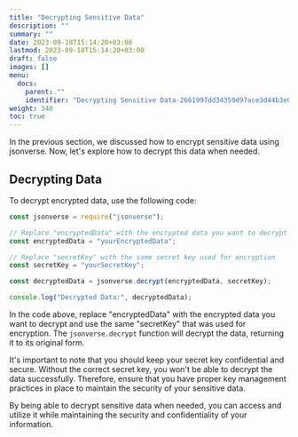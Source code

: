 ```yaml
---
title: "Decrypting Sensitive Data"
description: ""
summary: ""
date: 2023-09-18T15:14:20+03:00
lastmod: 2023-09-18T15:14:20+03:00
draft: false
images: []
menu:
  docs:
    parent: ""
    identifier: "Decrypting Sensitive Data-2661997dd34359d97ace3d44b3e05bd0"
weight: 340
toc: true
---
```


In the previous section, we discussed how to encrypt sensitive data using jsonverse. Now, let's explore how to decrypt this data when needed.

## Decrypting Data

To decrypt encrypted data, use the following code:

```js
const jsonverse = require("jsonverse");

// Replace "encryptedData" with the encrypted data you want to decrypt
const encryptedData = "yourEncryptedData";

// Replace "secretKey" with the same secret key used for encryption
const secretKey = "yourSecretKey";

const decryptedData = jsonverse.decrypt(encryptedData, secretKey);

console.log("Decrypted Data:", decryptedData);
```

In the code above, replace "encryptedData" with the encrypted data you want to decrypt and use the same "secretKey" that was used for encryption. The `jsonverse.decrypt` function will decrypt the data, returning it to its original form.

It's important to note that you should keep your secret key confidential and secure. Without the correct secret key, you won't be able to decrypt the data successfully. Therefore, ensure that you have proper key management practices in place to maintain the security of your sensitive data.

By being able to decrypt sensitive data when needed, you can access and utilize it while maintaining the security and confidentiality of your information.

